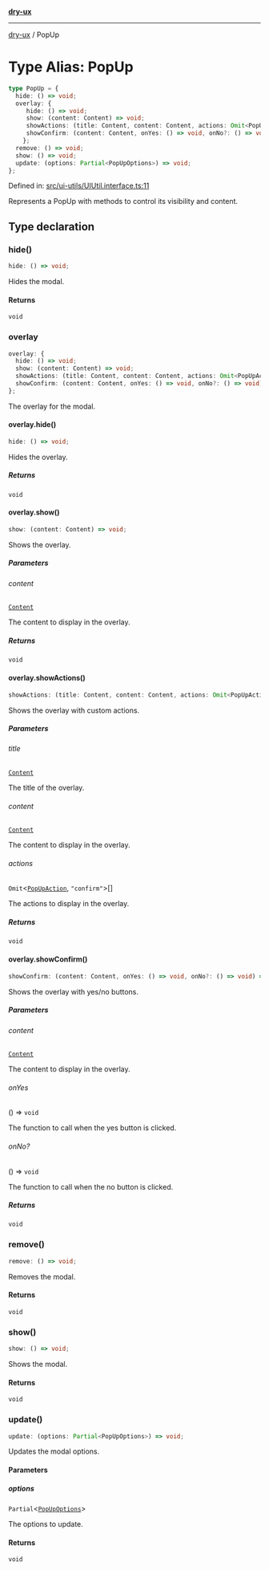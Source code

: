[**dry-ux**](../README.md)

***

[dry-ux](../README.md) / PopUp

# Type Alias: PopUp

```ts
type PopUp = {
  hide: () => void;
  overlay: {
     hide: () => void;
     show: (content: Content) => void;
     showActions: (title: Content, content: Content, actions: Omit<PopUpAction, "confirm">[]) => void;
     showConfirm: (content: Content, onYes: () => void, onNo?: () => void) => void;
    };
  remove: () => void;
  show: () => void;
  update: (options: Partial<PopUpOptions>) => void;
};
```

Defined in: [src/ui-utils/UIUtil.interface.ts:11](https://github.com/navedr/dry-ux/blob/357842b7190c45081ec89f2dfed62dd2067eff7b/src/ui-utils/UIUtil.interface.ts#L11)

Represents a PopUp with methods to control its visibility and content.

## Type declaration

### hide()

```ts
hide: () => void;
```

Hides the modal.

#### Returns

`void`

### overlay

```ts
overlay: {
  hide: () => void;
  show: (content: Content) => void;
  showActions: (title: Content, content: Content, actions: Omit<PopUpAction, "confirm">[]) => void;
  showConfirm: (content: Content, onYes: () => void, onNo?: () => void) => void;
};
```

The overlay for the modal.

#### overlay.hide()

```ts
hide: () => void;
```

Hides the overlay.

##### Returns

`void`

#### overlay.show()

```ts
show: (content: Content) => void;
```

Shows the overlay.

##### Parameters

###### content

[`Content`](Content.md)

The content to display in the overlay.

##### Returns

`void`

#### overlay.showActions()

```ts
showActions: (title: Content, content: Content, actions: Omit<PopUpAction, "confirm">[]) => void;
```

Shows the overlay with custom actions.

##### Parameters

###### title

[`Content`](Content.md)

The title of the overlay.

###### content

[`Content`](Content.md)

The content to display in the overlay.

###### actions

`Omit`\<[`PopUpAction`](PopUpAction.md), `"confirm"`\>[]

The actions to display in the overlay.

##### Returns

`void`

#### overlay.showConfirm()

```ts
showConfirm: (content: Content, onYes: () => void, onNo?: () => void) => void;
```

Shows the overlay with yes/no buttons.

##### Parameters

###### content

[`Content`](Content.md)

The content to display in the overlay.

###### onYes

() => `void`

The function to call when the yes button is clicked.

###### onNo?

() => `void`

The function to call when the no button is clicked.

##### Returns

`void`

### remove()

```ts
remove: () => void;
```

Removes the modal.

#### Returns

`void`

### show()

```ts
show: () => void;
```

Shows the modal.

#### Returns

`void`

### update()

```ts
update: (options: Partial<PopUpOptions>) => void;
```

Updates the modal options.

#### Parameters

##### options

`Partial`\<[`PopUpOptions`](PopUpOptions.md)\>

The options to update.

#### Returns

`void`
